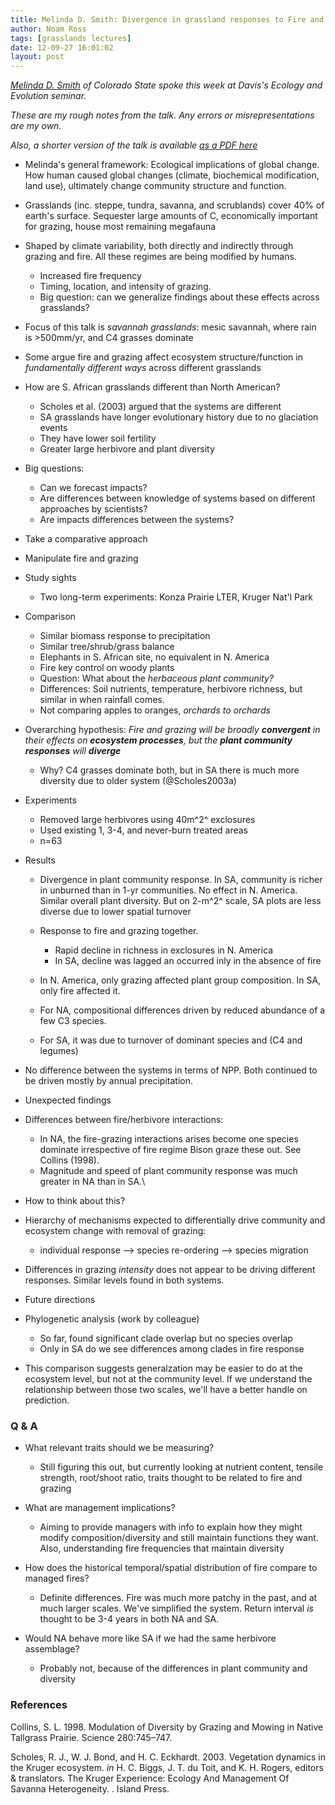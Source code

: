 ```yaml
---
title: Melinda D. Smith: Divergence in grassland responses to Fire and Grazing in N. America and S. Africa
author: Noam Ross
tags: [grasslands lectures]
date: 12-09-27 16:01:02
layout: post
--- 
```



*[Melinda D.
Smith](http://wp.natsci.colostate.edu/smithlab/sample-page/) of Colorado
State spoke this week at Davis's Ecology and Evolution seminar.*

*These are my rough notes from the talk. Any errors or
misrepresentations are my own.*

*Also, a shorter version of the talk is available [as a PDF
here](http://www.sanparks.org/assets/docs/parks_kruger/conservation/scientific/noticeboard/science_network_meeting_2012/6-9-smith.pdf)*

-   Melinda's general framework: Ecological implications of global
    change. How human caused global changes (climate, biochemical
    modification, land use), ultimately change community structure and
    function.
-   Grasslands (inc. steppe, tundra, savanna, and scrublands) cover 40%
    of earth's surface. Sequester large amounts of C, economically
    important for grazing, house most remaining megafauna
-   Shaped by climate variability, both directly and indirectly through
    grazing and fire. All these regimes are being modified by humans.
    -   Increased fire frequency
    -   Timing, location, and intensity of grazing.
    -   Big question: can we generalize findings about these effects
        across grasslands?

-   Focus of this talk is *savannah grasslands*: mesic savannah, where
    rain is \>500mm/yr, and C4 grasses dominate
-   Some argue fire and grazing affect ecosystem structure/function in
    *fundamentally different ways* across different grasslands
-   How are S. African grasslands different than North American?
    -   Scholes et al. (2003) argued that the systems are different
    -   SA grasslands have longer evolutionary history due to no
        glaciation events
    -   They have lower soil fertility
    -   Greater large herbivore and plant diversity

-   Big questions:
    -   Can we forecast impacts?
    -   Are differences between knowledge of systems based on different
        approaches by scientists?
    -   Are impacts differences between the systems?

-   Take a comparative approach
-   Manipulate fire and grazing
-   Study sights
    -   Two long-term experiments: Konza Prairie LTER, Kruger Nat'l Park

-   Comparison
    -   Similar biomass response to precipitation
    -   Similar tree/shrub/grass balance
    -   Elephants in S. African site, no equivalent in N. America
    -   Fire key control on woody plants
    -   Question: What about the *herbaceous plant community?*
    -   Differences: Soil nutrients, temperature, herbivore richness,
        but similar in when rainfall comes.
    -   Not comparing apples to oranges, *orchards to orchards*

-   Overarching hypothesis: *Fire and grazing will be broadly
    **convergent** in their effects on **ecosystem processes**, but the
    **plant community responses** will **diverge***
    -   Why? C4 grasses dominate both, but in SA there is much more
        diversity due to older system (@Scholes2003a)

-   Experiments
    -   Removed large herbivores using 40m^2^ exclosures
    -   Used existing 1, 3-4, and never-burn treated areas
    -   n=63

-   Results
    -   Divergence in plant community response. In SA, community is
        richer in unburned than in 1-yr communities. No effect in N.
        America. Similar overall plant diversity. But on 2-m^2^ scale,
        SA plots are less diverse due to lower spatial turnover
    -   Response to fire and grazing together.
        -   Rapid decline in richness in exclosures in N. America
        -   In SA, decline was lagged an occurred inly in the absence of
            fire

    -   In N. America, only grazing affected plant group composition. In
        SA, only fire affected it.
    -   For NA, compositional differences driven by reduced abundance of
        a few C3 species.
    -   For SA, it was due to turnover of dominant species and (C4 and
        legumes)

-   No difference between the systems in terms of NPP. Both continued to
    be driven mostly by annual precipitation.
-   Unexpected findings
-   Differences between fire/herbivore interactions:
    -   In NA, the fire-grazing interactions arises become one species
        dominate irrespective of fire regime Bison graze these out. See
        Collins (1998).
    -   Magnitude and speed of plant community response was much greater
        in NA than in SA.\

-   How to think about this?
-   Hierarchy of mechanisms expected to differentially drive community
    and ecosystem change with removal of grazing:
    -   individual response --\> species re-ordering --\> species
        migration

-   Differences in grazing *intensity* does not appear to be driving
    different responses. Similar levels found in both systems.
-   Future directions
-   Phylogenetic analysis (work by colleague)
    -   So far, found significant clade overlap but no species overlap
    -   Only in SA do we see differences among clades in fire response

-   This comparison suggests generalzation may be easier to do at the
    ecosystem level, but not at the community level. If we understand
    the relationship between those two scales, we'll have a better
    handle on prediction.

### Q & A

-   What relevant traits should we be measuring?
    -   Still figuring this out, but currently looking at nutrient
        content, tensile strength, root/shoot ratio, traits thought to
        be related to fire and grazing

-   What are management implications?
    -   Aiming to provide managers with info to explain how they might
        modify composition/diversity and still maintain functions they
        want. Also, understanding fire frequencies that maintain
        diversity

-   How does the historical temporal/spatial distribution of fire
    compare to managed fires?
    -   Definite differences. Fire was much more patchy in the past, and
        at much larger scales. We've simplified the system. Return
        interval *is* thought to be 3-4 years in both NA and SA.

-   Would NA behave more like SA if we had the same herbivore
    assemblage?
    -   Probably not, because of the differences in plant community and
        diversity

### References

Collins, S. L. 1998. Modulation of Diversity by Grazing and Mowing in
Native Tallgrass Prairie. Science 280:745–747.

Scholes, R. J., W. J. Bond, and H. C. Eckhardt. 2003. Vegetation
dynamics in the Kruger ecosystem. *in* H. C. Biggs, J. T. du Toit, and
K. H. Rogers, editors & translators. The Kruger Experience: Ecology And
Management Of Savanna Heterogeneity. . Island Press.
